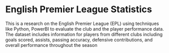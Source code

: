 # English Premier League Statistics
 This is a research on the English Premier League (EPL) using techniques like Python, PowerBI to evaluate the club and the player performance data. The dataset includes information for players from different clubs including goals scored, assists, passing accuracy, defensive contributions, and overall performance throughout the season
